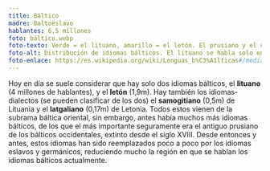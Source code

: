 ```yaml
---
title: Báltico
madre: Baltoeslavo
hablantes: 6,5 millones
foto: báltico.webp
foto-texto: Verde = el lituano, amarillo = el letón. El prusiano y el curonio son lenguas bálticas extintas.
foto-alt: Distribución de idiomas bálticos. El lituano se habla solo en Lituania, el letón solo en Letonia. El curonio se hablaba en la parte occidental de los dos, y el prusiano antiguo en la parte noreste de Polonia y Kaliningrado.
foto-enlace: https://es.wikipedia.org/wiki/Lenguas_b%C3%A1lticas#/media/Archivo:Baltic_languages.png
---
```


Hoy en día se suele considerar que hay solo dos idiomas bálticos, el **lituano** (4 millones de hablantes), y el **letón** (1,9m). Hay también los idiomas-dialectos (se pueden clasificar de los dos) el **samogitiano** (0,5m) de Lituania y el **latgaliano** (0,17m) de Letonia. Todos estos vienen de la subrama báltica oriental, sin embargo, antes había muchos más idiomas bálticos, de los que el más importante seguramente era el antiguo prusiano de los bálticos occidentales, extinto desde el siglo XVIII. Desde entonces y antes, estos idiomas han sido reemplazados poco a poco por los idiomas eslavos y germánicos, reduciendo mucho la región en que se hablan los idiomas bálticos actualmente.